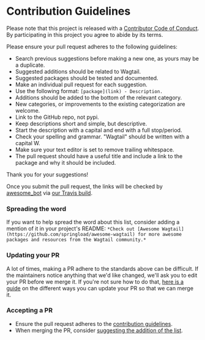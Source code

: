# Contribution Guidelines

Please note that this project is released with a [Contributor Code of Conduct](CODE_OF_CONDUCT.md). By participating in this project you agree to abide by its terms.

Please ensure your pull request adheres to the following guidelines:

- Search previous suggestions before making a new one, as yours may be a duplicate.
- Suggested additions should be related to Wagtail.
- Suggested packages should be tested and documented.
- Make an individual pull request for each suggestion.
- Use the following format: `[package](link) - Description.`
- Additions should be added to the bottom of the relevant category.
- New categories, or improvements to the existing categorization are welcome.
- Link to the GitHub repo, not pypi.
- Keep descriptions short and simple, but descriptive.
- Start the description with a capital and end with a full stop/period.
- Check your spelling and grammar. "Wagtail" should be written with a capital W.
- Make sure your text editor is set to remove trailing whitespace.
- The pull request should have a useful title and include a link to the package and why it should be included.

Thank you for your suggestions!

Once you submit the pull request, the links will be checked by [awesome_bot](https://github.com/dkhamsing/awesome_bot) via [our Travis build](https://travis-ci.org/penny-api/awesome-apistar).

### Spreading the word

If you want to help spread the word about this list, consider adding a mention of it in your project's README: `*Check out [Awesome Wagtail](https://github.com/springload/awesome-wagtail) for more awesome packages and resources from the Wagtail community.*`

### Updating your PR

A lot of times, making a PR adhere to the standards above can be difficult. If the maintainers notice anything that we'd like changed, we'll ask you to edit your PR before we merge it. If you're not sure how to do that, [here is a guide](https://github.com/RichardLitt/docs/blob/master/amending-a-commit-guide.md) on the different ways you can update your PR so that we can merge it.

### Accepting a PR

- Ensure the pull request adheres to the [contribution guidelines](#contribution-guidelines).
- When merging the PR, consider [suggesting the addition of the list](#spreading-the-word).
